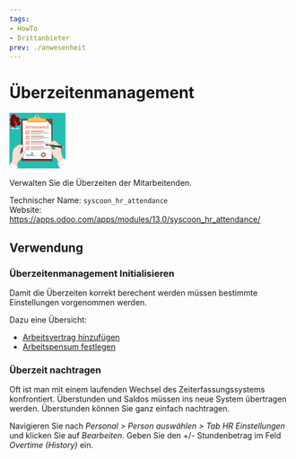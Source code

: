 ```yaml
---
tags:
- HowTo
- Drittanbieter
prev: ./anwesenheit
---
```

# Überzeitenmanagement
![](assets/icon_syscoon_hr_attendance.png)

Verwalten Sie die Überzeiten der Mitarbeitenden.

Technischer Name: `syscoon_hr_attendance`\
Website: <https://apps.odoo.com/apps/modules/13.0/syscoon_hr_attendance/>

## Verwendung

### Überzeitenmanagement Initialisieren

Damit die Überzeiten korrekt berechent werden müssen bestimmte Einstellungen vorgenommen werden.

Dazu eine Übersicht:
* [Arbeitsvertrag hinzufügen](Personal.md#Arbeitsvertrag%20hinzufügen)
* [Arbeitspensum festlegen](Personal.md#Arbeitspensum%20festlegen)

### Überzeit nachtragen

Oft ist man mit einem laufenden Wechsel des Zeiterfassungssystems konfrontiert. Überstunden und Saldos müssen ins neue System übertragen werden. Überstunden können Sie ganz einfach nachtragen.

Navigieren Sie nach *Personal > Person auswählen > Tab HR Einstellungen* und klicken Sie auf *Bearbeiten*. Geben Sie den +/- Stundenbetrag im Feld *Overtime (History)* ein.
